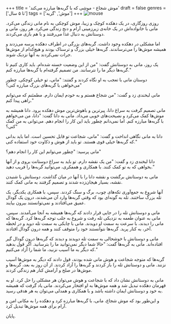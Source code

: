 +++
title = 'موش شجاع - موشی که با گربه‌ها مبارزه می‌کند'
draft = false
genres = ['تا ۵ سال']
tags = ['موش', 'گربه']
+++
![mouse](/5.mouse.jpg)

روزی روزگاری، در یک دهکده کوچک و زیبا، موش کوچکی به نام مانی زندگی می‌کرد. مانی با خانواده‌اش در یک خانه‌ی زیرزمینی آرام و دنج زندگی می‌کرد. هر روز، مانی و دوستانش به دنبال غذا می‌رفتند و با هم بازی می‌کردند.

اما مشکلی در دهکده وجود داشت. گربه‌های بزرگی در اطراف دهکده پرسه می‌زدند و همیشه موش‌ها را می‌ترساندند. گربه‌ها خیلی بزرگ و ترسناک بودند و هیچ‌کدام از موش‌ها جرات نمی‌کردند به آنها نزدیک شوند.

یک روز، مانی به دوستانش گفت: "من از این وضعیت خسته شده‌ام. باید کاری کنیم تا گربه‌ها دیگر ما را نترسانند. من تصمیم گرفته‌ام با گربه‌ها مبارزه کنم."

دوستان مانی با تعجب به او نگاه کردند و گفتند: "مانی، تو خیلی کوچکی. چطور می‌خواهی با گربه‌های بزرگ مبارزه کنی؟"

مانی لبخندی زد و گفت: "من شجاع هستم و به خودم ایمان دارم. مطمئنم که می‌توانم راهی پیدا کنم."

مانی تصمیم گرفت به سراغ دانا، پیرترین و باهوش‌ترین موش دهکده برود. دانا همیشه به موش‌ها کمک می‌کرد و نصیحت‌های خوبی می‌داد. مانی به دانا گفت: "دانا، من می‌خواهم با گربه‌ها مبارزه کنم. اما نمی‌دانم چطور باید این کار را انجام دهم. می‌توانی به من کمک کنی؟"

دانا به مانی نگاهی انداخت و گفت: "مانی، شجاعت تو قابل تحسین است. اما باید بدانی که گربه‌ها خیلی قوی هستند. تو باید از هوش و ذکاوت خود استفاده کنی."

مانی پرسید: "چطور می‌توانم این کار را انجام دهم؟"

دانا لبخندی زد و گفت: "من یک نقشه دارم. تو باید به سراغ دوستانت بروی و از آنها بخواهی که به تو کمک کنند. با همکاری و همفکری، می‌توانید گربه‌ها را فریب دهید."

مانی به دوستانش برگشت و نقشه دانا را با آنها در میان گذاشت. دوستانش با شنیدن نقشه، بسیار هیجان‌زده شدند و تصمیم گرفتند به مانی کمک کنند.

آنها شروع به جمع‌آوری تکه‌های چوب، برگ و سنگ کردند. سپس، با همکاری یکدیگر، یک تله بزرگ ساختند. تله به گونه‌ای بود که وقتی گربه‌ها وارد آن می‌شدند، درون یک گودال عمیق می‌افتادند و نمی‌توانستند بیرون بیایند.

مانی و دوستانش تله را در جایی قرار دادند که گربه‌ها همیشه به آنجا می‌آمدند. سپس، مانی به عنوان طعمه به نزدیکی تله رفت و شروع به جلب توجه گربه‌ها کرد. گربه‌ها که مانی را دیدند، با سرعت به سمت او دویدند. مانی با چابکی به سمت تله دوید و در لحظه آخر، به کنار پرید. گربه‌ها نتوانستند خود را متوقف کنند و همه درون گودال افتادند.

مانی و دوستانش با خوشحالی به سمت تله دویدند و دیدند که گربه‌ها درون گودال گیر افتاده‌اند. مانی به گربه‌ها گفت: "حالا شما دیگر نمی‌توانید ما را بترسانید. اگر قول بدهید که دیگر به ما آسیب نزنید، ما شما را آزاد می‌کنیم."

گربه‌ها که متوجه شجاعت و هوش مانی شده بودند، قول دادند که دیگر به موش‌ها آسیب نزنند. مانی و دوستانش تله را باز کردند و گربه‌ها را آزاد کردند. از آن روز به بعد، گربه‌ها و موش‌ها در صلح و آرامش کنار هم زندگی کردند.

مانی به دوستانش نشان داد که با شجاعت و هوش می‌توان هر مشکلی را حل کرد. او به قهرمان دهکده تبدیل شد و همه موش‌ها به او افتخار می‌کردند. مانی یاد گرفت که همیشه به خود و دوستانش ایمان داشته باشد و با همکاری و همدلی می‌توان به هر هدفی رسید.

و این‌طور بود که موش شجاع، مانی، با گربه‌ها مبارزه کرد و دهکده را به مکانی امن و آرام برای همه موش‌ها تبدیل کرد.

پایان.